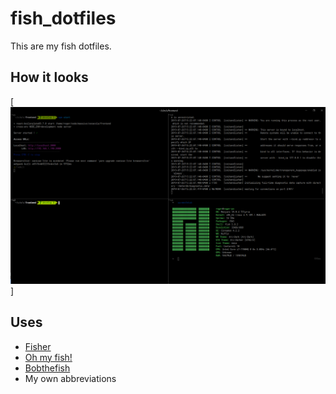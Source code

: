# fish_dotfiles

This are my fish dotfiles.

## How it looks
[![rogs-fish-preview](https://raw.githubusercontent.com/Rogergonzalez21/fish_dotfiles/master/preview.png)]


## Uses
- [Fisher](https://github.com/jorgebucaran/fisher)
- [Oh my fish!](https://github.com/oh-my-fish/oh-my-fish)
- [Bobthefish](https://github.com/oh-my-fish/theme-bobthefish)
- My own abbreviations
